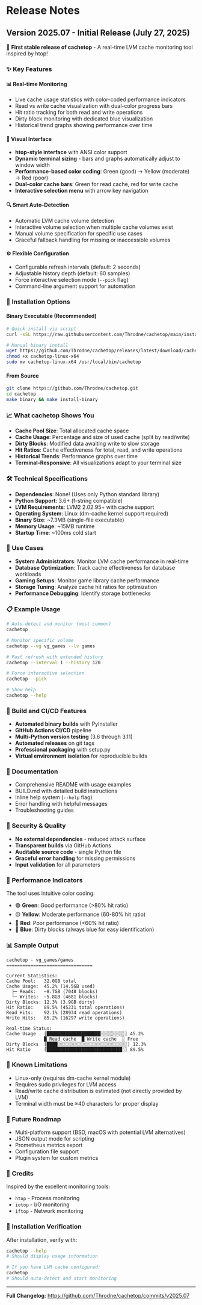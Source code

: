 # Release Notes

## Version 2025.07 - Initial Release (July 27, 2025)

🎉 **First stable release of cachetop** - A real-time LVM cache monitoring tool inspired by htop!

### ✨ Key Features

#### 📊 **Real-time Monitoring**
- Live cache usage statistics with color-coded performance indicators
- Read vs write cache visualization with dual-color progress bars
- Hit ratio tracking for both read and write operations
- Dirty block monitoring with dedicated blue visualization
- Historical trend graphs showing performance over time

#### 🎨 **Visual Interface**
- **htop-style interface** with ANSI color support
- **Dynamic terminal sizing** - bars and graphs automatically adjust to window width
- **Performance-based color coding**: Green (good) → Yellow (moderate) → Red (poor)
- **Dual-color cache bars**: Green for read cache, red for write cache
- **Interactive selection menu** with arrow key navigation

#### 🔍 **Smart Auto-Detection**
- Automatic LVM cache volume detection
- Interactive volume selection when multiple cache volumes exist
- Manual volume specification for specific use cases
- Graceful fallback handling for missing or inaccessible volumes

#### ⚙️ **Flexible Configuration**
- Configurable refresh intervals (default: 2 seconds)
- Adjustable history depth (default: 60 samples)
- Force interactive selection mode (`--pick` flag)
- Command-line argument support for automation

### 🚀 **Installation Options**

#### Binary Executable (Recommended)
```bash
# Quick install via script
curl -sSL https://raw.githubusercontent.com/Throdne/cachetop/main/install.sh | bash

# Manual binary install
wget https://github.com/Throdne/cachetop/releases/latest/download/cachetop-linux-x64
chmod +x cachetop-linux-x64
sudo mv cachetop-linux-x64 /usr/local/bin/cachetop
```

#### From Source
```bash
git clone https://github.com/Throdne/cachetop.git
cd cachetop
make binary && make install-binary
```

### 📈 **What cachetop Shows You**

- **Cache Pool Size**: Total allocated cache space
- **Cache Usage**: Percentage and size of used cache (split by read/write)
- **Dirty Blocks**: Modified data awaiting write to slow storage
- **Hit Ratios**: Cache effectiveness for total, read, and write operations
- **Historical Trends**: Performance graphs over time
- **Terminal-Responsive**: All visualizations adapt to your terminal size

### 🛠 **Technical Specifications**

- **Dependencies**: None! (Uses only Python standard library)
- **Python Support**: 3.6+ (f-string compatible)
- **LVM Requirements**: LVM2 2.02.95+ with cache support
- **Operating System**: Linux (dm-cache kernel support required)
- **Binary Size**: ~7.3MB (single-file executable)
- **Memory Usage**: ~15MB runtime
- **Startup Time**: ~100ms cold start

### 🎯 **Use Cases**

- **System Administrators**: Monitor LVM cache performance in real-time
- **Database Optimization**: Track cache effectiveness for database workloads
- **Gaming Setups**: Monitor game library cache performance
- **Storage Tuning**: Analyze cache hit ratios for optimization
- **Performance Debugging**: Identify storage bottlenecks

### 📋 **Example Usage**

```bash
# Auto-detect and monitor (most common)
cachetop

# Monitor specific volume
cachetop --vg vg_games --lv games

# Fast refresh with extended history
cachetop --interval 1 --history 120

# Force interactive selection
cachetop --pick

# Show help
cachetop --help
```

### 🔧 **Build and CI/CD Features**

- **Automated binary builds** with PyInstaller
- **GitHub Actions CI/CD** pipeline
- **Multi-Python version testing** (3.6 through 3.11)
- **Automated releases** on git tags
- **Professional packaging** with setup.py
- **Virtual environment isolation** for reproducible builds

### 📖 **Documentation**

- Comprehensive README with usage examples
- BUILD.md with detailed build instructions
- Inline help system (`--help` flag)
- Error handling with helpful messages
- Troubleshooting guides

### 🔐 **Security & Quality**

- **No external dependencies** - reduced attack surface
- **Transparent builds** via GitHub Actions
- **Auditable source code** - single Python file
- **Graceful error handling** for missing permissions
- **Input validation** for all parameters

### 🚦 **Performance Indicators**

The tool uses intuitive color coding:
- 🟢 **Green**: Good performance (>80% hit ratio)
- 🟡 **Yellow**: Moderate performance (60-80% hit ratio)
- 🔴 **Red**: Poor performance (<60% hit ratio)
- 🔵 **Blue**: Dirty blocks (always blue for easy identification)

### 📊 **Sample Output**

```
cachetop - vg_games/games
================================

Current Statistics:
Cache Pool:   32.0GB total
Cache Usage:  45.2% (14.5GB used)
  ├─ Reads:   ~8.7GB (7048 blocks)
  └─ Writes:  ~5.8GB (4681 blocks)
Dirty Blocks: 12.3% (3.9GB dirty)
Hit Ratio:    89.5% (45231 total operations)
Read Hits:    92.1% (28934 read operations)
Write Hits:   85.2% (16297 write operations)

Real-time Status:
Cache Usage   [████████████████████░░░░░░░░░] 45.2%
              █ Read cache  █ Write cache  ░ Free
Dirty Blocks  [████░░░░░░░░░░░░░░░░░░░░░░░░░░] 12.3%
Hit Ratio     [████████████████████████████░] 89.5%
```

### 🐛 **Known Limitations**

- Linux-only (requires dm-cache kernel module)
- Requires sudo privileges for LVM access
- Read/write cache distribution is estimated (not directly provided by LVM)
- Terminal width must be ≥40 characters for proper display

### 🔄 **Future Roadmap**

- Multi-platform support (BSD, macOS with potential LVM alternatives)
- JSON output mode for scripting
- Prometheus metrics export
- Configuration file support
- Plugin system for custom metrics

### 🙏 **Credits**

Inspired by the excellent monitoring tools:
- `htop` - Process monitoring
- `iotop` - I/O monitoring  
- `iftop` - Network monitoring

### 📝 **Installation Verification**

After installation, verify with:
```bash
cachetop --help
# Should display usage information

# If you have LVM cache configured:
cachetop
# Should auto-detect and start monitoring
```

---

**Full Changelog**: https://github.com/Throdne/cachetop/commits/v2025.07
